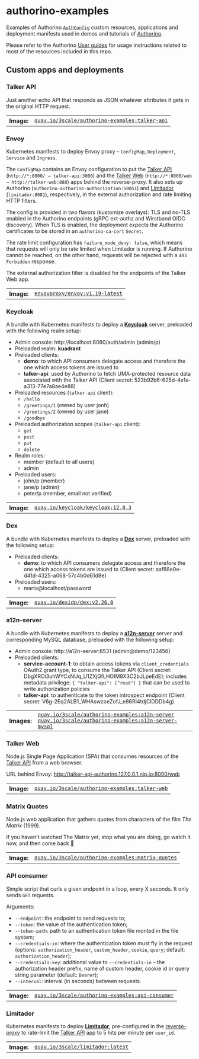 # authorino-examples

Examples of Authorino [`AuthConfig`](https://github.com/kuadrant/authorino/blob/docs/architecture.md#the-authorino-authconfig-custom-resource-definition-crd) custom resources, applications and deployment manifests used in demos and tutorials of [Authorino](https://github.com/kuadrant/authorino).

Please refer to the Authorino [User guides](https://github.com/kuadrant/authorino/blob/main/docs/user-guides.md) for usage instructions related to most of the resources included in this repo.

## Custom apps and deployments

### Talker API

Just another echo API that responds as JSON whatever attributes it gets in the original HTTP request.

<table>
 <tbody>
    <tr>
      <th>Image:</th>
      <td><a href="https://quay.io/3scale/authorino-examples:talker-api"><code>quay.io/3scale/authorino-examples:talker-api</code></a></td>
    </tr>
  </tbody>
</table>

### Envoy

Kubernetes manifests to deploy Envoy proxy – `ConfigMap`, `Deployment`, `Service` and `Ingress`.

The `ConfigMap` contains an Envoy configuration to put the [Talker API](#talker-api) (`http://*:8000/ → talker-api:3000`) and the [Talker Web](talker-web) (`http://*:8000/web → http://talker-web:888`) apps behind the reverse-proxy. It also sets up Authorino (`authorino-authorino-authorization:50051`) and [Limitador](#limitador) (`limitador:8081`), respectively, in the external authorization and rate limiting HTTP filters.

The config is provided in two flavors (kustomize overlays): TLS and no-TLS enabled in the Authorino endpoints (gRPC ext-authz and Wirstband OIDC discovery). When TLS is enabled, the deployment expects the Authorino certificates to be stored in an `authorino-ca-cert` `Secret`.

The rate limit configuration has `failure_mode_deny: false`, which means that requests will only be rate limited when Limitador is running. If Authorino cannot be reached, on the other hand, requests will be rejected with a `403 Forbidden` response.

The external authorization filter is disabled for the endpoints of the Talker Web app.

<table>
 <tbody>
    <tr>
      <th>Image:</th>
      <td><a href="https://hub.docker.com/r/envoyproxy/envoy/tags/?page=1&name=v1.19-latest"><code>envoyproxy/envoy:v1.19-latest</code></a></td>
    </tr>
  </tbody>
</table>

### Keycloak

A bundle with Kubernetes manifests to deploy a [**Keycloak**](https://www.keycloak.org) server, preloaded with the following realm setup:<br/>
- Admin console: http://localhost:8080/auth/admin (admin/p)
- Preloaded realm: **kuadrant**
- Preloaded clients:
  - **demo**: to which API consumers delegate access and therefore the one which access tokens are issued to
  - **talker-api**: used by Authorino to fetch UMA-protected resource data associated with the Talker API (Client secret: 523b92b6-625d-4e1e-a313-77e7a8ae4e88)
- Preloaded resources (`talker-api` client):
  - `/hello`
  - `/greetings/1` (owned by user jonh)
  - `/greetings/2` (owned by user jane)
  - `/goodbye`
- Preloaded authorization scopes (`talker-api` client):
  - `get`
  - `post`
  - `put`
  - `delete`
- Realm roles:
  - member (default to all users)
  - admin
- Preloaded users:
  - john/p (member)
  - jane/p (admin)
  - peter/p (member, email not verified)

<table>
 <tbody>
    <tr>
      <th>Image:</th>
      <td><a href="https://quay.io/keycloak/keycloak:12.0.3"><code>quay.io/keycloak/keycloak:12.0.3</code></a></td>
    </tr>
  </tbody>
</table>

### Dex

A bundle with Kubernetes manifests to deploy a [**Dex**](https://dexidp.io) server, preloaded with the following setup:<br/>
- Preloaded clients:<br/>
  - **demo**: to which API consumers delegate access and therefore the one which access tokens are issued to (Client secret: aaf88e0e-d41d-4325-a068-57c4b0d61d8e)
- Preloaded users:<br/>
  - marta@localhost/password

<table>
 <tbody>
    <tr>
      <th>Image:</th>
      <td><a href="https://quay.io/dexidp/dex:v2.26.0"><code>quay.io/dexidp/dex:v2.26.0</code></a></td>
    </tr>
  </tbody>
</table>

### a12n-server

A bundle with Kubernetes manifests to deploy a [**a12n-server**](https://github.com/curveball/a12n-server) server and corresponding MySQL database, preloaded with the following setup:<br/>
- Admin console: http://a12n-server:8531 (admin@demo/123456)
- Preloaded clients:<br/>
  - **service-account-1**: to obtain access tokens via `client_credentials` OAuth2 grant type, to consume the Talker API (Client secret: DbgXROi3uhWYCxNUq_U1ZXjGfLHOIM8X3C2bJLpeEdE); includes metadata privilege: `{ "talker-api": ["read"] }` that can be used to write authorization policies
  - **talker-api**: to authenticate to the token introspect endpoint (Client secret: V6g-2Eq2ALB1_WHAswzoeZofJ_e86RI4tdjClDDDb4g)

<table>
 <tbody>
    <tr>
      <th>Images:</th>
      <td>
        <a href="https://quay.io/3scale/authorino-examples:a12n-server"><code>quay.io/3scale/authorino-examples:a12n-server</code></a><br/>
        <a href="https://quay.io/3scale/authorino-examples:a12n-server-mysql"><code>quay.io/3scale/authorino-examples:a12n-server-mysql</code></a>
      </td>
    </tr>
  </tbody>
</table>

### Talker Web

Node.js Single Page Application (SPA) that consumes resources of the [Talker API](#talker-api) from a web browser.

URL behind Envoy: http://talker-api-authorino.127.0.0.1.nip.io:8000/web

<table>
 <tbody>
    <tr>
      <th>Image:</th>
      <td><a href="https://quay.io/3scale/authorino-examples:talker-web"><code>quay.io/3scale/authorino-examples:talker-web</code></a></td>
    </tr>
  </tbody>
</table>

### Matrix Quotes

Node.js web application that gathers quotes from characters of the film _The Matrix_ (1999).

If you haven't watched The Matrix yet, stop what you are doing, go watch it now, and then come back 🙂

<table>
 <tbody>
    <tr>
      <th>Image:</th>
      <td><a href="https://quay.io/3scale/authorino-examples:matrix-quotes"><code>quay.io/3scale/authorino-examples:matrix-quotes</code></a></td>
    </tr>
  </tbody>
</table>

### API consumer

Simple script that curls a given endpoint in a loop, every X seconds. It only sends `GET` requests.

Arguments:
- `--endpoint`: the endpoint to send requests to;
- `--token`: the value of the authentication token;
- `--token-path`: path to an authentication token file monted in the file system;
- `--credentials-in`: where the authentication token must fly in the request (options: `authorization_header`, `custom_header`, `cookie`, `query`; default: `authorization_header`);
- `--credentials-key`: additional value to `--credentials-in` – the authorization header prefix, name of custom header, cookie id or query string parameter (default: `Bearer`);
- `--interval`: interval (in seconds) between requests.

<table>
 <tbody>
    <tr>
      <th>Image:</th>
      <td><a href="https://quay.io/3scale/authorino-examples:api-consumer"><code>quay.io/3scale/authorino-examples:api-consumer</code></a></td>
    </tr>
  </tbody>
</table>

### Limitador

Kubernetes manifests to deploy [**Limitador**](https://github.com/kuadrant/limitador), pre-configured in the [reverse-proxy](#envoy) to rate-limit the [Talker API](#talker-api) app to 5 hits per minute per `user_id`.

<table>
 <tbody>
    <tr>
      <th>Image:</th>
      <td><a href="https://quay.io/3scale/limitador:latest"><code>quay.io/3scale/limitador:latest</code></a></td>
    </tr>
  </tbody>
</table>
